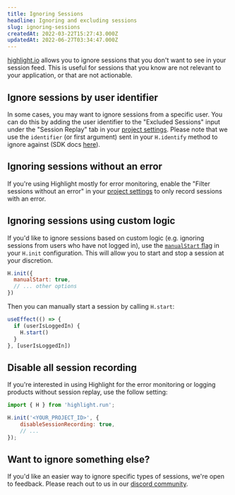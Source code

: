 ```yaml
---
title: Ignoring Sessions
headline: Ignoring and excluding sessions
slug: ignoring-sessions
createdAt: 2022-03-22T15:27:43.000Z
updatedAt: 2022-06-27T03:34:47.000Z
---
```


[highlight.io](https://highlight.io) allows you to ignore sessions that you don't want to see in your session feed. This is useful for sessions that you know are not relevant to your application, or that are not actionable.

## Ignore sessions by user identifier
In some cases, you may want to ignore sessions from a specific user. You can do this by adding the user identifier to the "Excluded Sessions" input under the "Session Replay" tab in your [project settings](https://app.highlight.io/settings). Please note that we use the `identifier` (or first argument) sent in your `H.identify` method to ignore against (SDK docs [here](../../sdk/client.md)).

## Ignoring sessions without an error
If you're using Highlight mostly for error monitoring, enable the "Filter sessions without an error" in your [project settings](https://app.highlight.io/settings) to only record sessions with an error.

## Ignoring sessions using custom logic
If you'd like to ignore sessions based on custom logic (e.g. ignoring sessions from users who have not logged in), use the [`manualStart` flag](https://www.highlight.io/docs/sdk/client#manualStart) in your `H.init` configuration. This will allow you to start and stop a session at your discretion. 

```js
H.init({
  manualStart: true,
  // ... other options
})
```

Then you can manually start a session by calling `H.start`:

```js
useEffect(() => {
  if (userIsLoggedIn) {
    H.start()
  }
}, [userIsLoggedIn])
```

## Disable all session recording
If you're interested in using Highlight for the error monitoring or logging products without session replay, use the follow setting:
```js
import { H } from 'highlight.run';

H.init('<YOUR_PROJECT_ID>', {
    disableSessionRecording: true,
    // ...
});
```

## Want to ignore something else?
If you'd like an easier way to ignore specific types of sessions, we're open to feedback. Please reach out to us in our [discord community](https://highlight.io/community).
